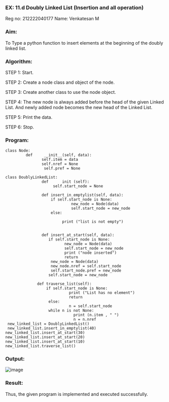 ### EX: 11.d Doubly Linked List (Insertion and all operation)
Reg no: 212222040177
Name: Venkatesan M

### Aim:
To Type a python function to insert elements at the beginning of the doubly linked list.
### Algorithm:
STEP 1: Start.

STEP 2: Create a node class and object of the node.

STEP 3: Create another class to use the node object.

STEP 4: The new node is always added before the head of the given Linked List. And newly added node becomes the new head of the Linked List.

STEP 5: Print the data.

STEP 6: Stop.

### Program:
```
class Node:
         def     __init__(self, data):
                self.item = data
                self.nref = None
                 self.pref = None

class DoublyLinkedList:
                def      init (self):
                     self.start_node = None

                def insert_in_emptylist(self, data):
                    if self.start_node is None:
                             new_node = Node(data)
                             self.start_node = new_node
                    else:
 
                         print ("list is not empty")


                def insert_at_start(self, data):
                   if self.start_node is None:
                          new_node = Node(data)
                          self.start_node = new_node
                          print ("node inserted")
                          return
                    new_node = Node(data)
                    new_node.nref = self.start_node
                    self.start_node.pref = new_node
                   self.start_node = new_node

              def traverse_list(self):
                  if self.start_node is None:
                            print ("List has no element")
                            return
                   else:
                            n = self.start_node
                   while n is not None:
                              print (n.item , " ")
                              n = n.nref
 new_linked_list = DoublyLinkedList()
 new_linked_list.insert_in_emptylist(40)
new_linked_list.insert_at_start(30)
new_linked_list.insert_at_start(20)
new_linked_list.insert_at_start(10)
new_linked_list.traverse_list()
```
### Output:
 
![image](https://github.com/user-attachments/assets/c9883d28-638d-4f70-bc2d-f269a1606a45)

 

### Result: 
Thus, the given program is implemented and executed successfully.
